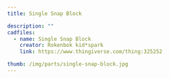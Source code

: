 ```yaml
---
title: Single Snap Block

description: ""
cadfiles:
  - name: Single Snap Block
    creator: Rokenbok kid*spark
    link: https://www.thingiverse.com/thing:325252

thumb: /img/parts/single-snap-block.jpg
---
```

